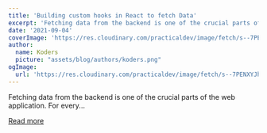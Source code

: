 ```yaml
---
title: 'Building custom hooks in React to fetch Data'
excerpt: 'Fetching data from the backend is one of the crucial parts of the web application. For every...'
date: '2021-09-04'
coverImage: 'https://res.cloudinary.com/practicaldev/image/fetch/s--7PENXYJh--/c_imagga_scale,f_auto,fl_progressive,h_420,q_auto,w_1000/https://dev-to-uploads.s3.amazonaws.com/uploads/articles/lrroeq8v7iw087iddg43.png'
author:
  name: Koders
  picture: "assets/blog/authors/koders.png"
ogImage:
  url: 'https://res.cloudinary.com/practicaldev/image/fetch/s--7PENXYJh--/c_imagga_scale,f_auto,fl_progressive,h_420,q_auto,w_1000/https://dev-to-uploads.s3.amazonaws.com/uploads/articles/lrroeq8v7iw087iddg43.png'
---
```


Fetching data from the backend is one of the crucial parts of the web application. For every...

[Read more](https://dev.to/shaedrizwan/building-custom-hooks-in-react-to-fetch-data-4ig6)
